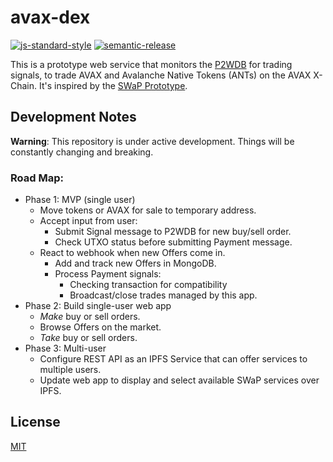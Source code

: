# avax-dex

[![js-standard-style](https://img.shields.io/badge/code%20style-standard-brightgreen.svg)](http://standardjs.com) [![semantic-release](https://img.shields.io/badge/%20%20%F0%9F%93%A6%F0%9F%9A%80-semantic--release-e10079.svg)](https://github.com/semantic-release/semantic-release)

This is a prototype web service that monitors the [P2WDB](https://github.com/Permissionless-Software-Foundation/ipfs-p2wdb-service) for trading signals, to trade AVAX and Avalanche Native Tokens (ANTs) on the AVAX X-Chain. It's inspired by the [SWaP Prototype](https://github.com/vinarmani/swap-protocol/blob/master/swap-protocol-spec.md).

## Development Notes

**Warning**: This repository is under active development. Things will be constantly changing and breaking.

### Road Map:

- Phase 1: MVP (single user)
  - Move tokens or AVAX for sale to temporary address.
  - Accept input from user:
    - Submit Signal message to P2WDB for new buy/sell order.
    - Check UTXO status before submitting Payment message.
  - React to webhook when new Offers come in.
    - Add and track new Offers in MongoDB.
    - Process Payment signals:
      - Checking transaction for compatibility
      - Broadcast/close trades managed by this app.
- Phase 2: Build single-user web app
  - _Make_ buy or sell orders.
  - Browse Offers on the market.
  - _Take_ buy or sell orders.
- Phase 3: Multi-user
  - Configure REST API as an IPFS Service that can offer services to multiple users.
  - Update web app to display and select available SWaP services over IPFS.

## License

[MIT](./LICENSE.md)
